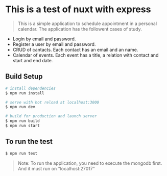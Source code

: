 # This is a test of nuxt with express

> This is a simple application to schedule appointment in a personal calendar. The application has the followent cases of study.

- Login by email and password.
- Register a user by email and password.
- CRUD of cantacts. Each contact has an email and an name.
- Calendar of events. Each event has a title, a relation with contact and start and end date.

## Build Setup

``` bash
# install dependencies
$ npm run install

# serve with hot reload at localhost:3000
$ npm run dev

# build for production and launch server
$ npm run build
$ npm run start
```

## To run the test

```bash
$ npm run test
```

> Note: To run the application, you need to execute the mongodb first. And it must run on "localhost:27017"
